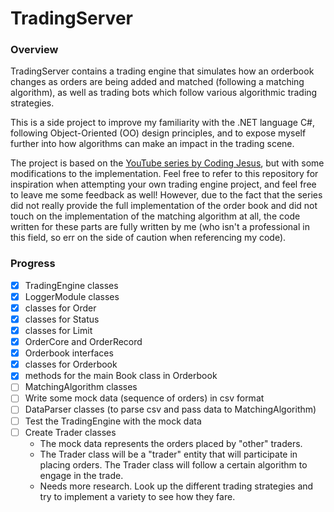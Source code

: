 # TradingServer

### <b>Overview</b>
TradingServer contains a trading engine that simulates how an orderbook changes as orders are being added and matched (following a matching algorithm), as well as trading bots which follow various algorithmic trading strategies.

This is a side project to improve my familiarity with the .NET language C#, following Object-Oriented (OO) design principles, and to expose myself further into how algorithms can make an impact in the trading scene.

The project is based on the [YouTube series by Coding Jesus](https://youtube.com/playlist?list=PLIkrF4j3_p-3fA9LyzSpT6yFPnqvJ02LS), but with some modifications to the implementation. Feel free to refer to this repository for inspiration when attempting your own trading engine project, and feel free to leave me some feedback as well! However, due to the fact that the series did not really provide the full implementation of the order book and did not touch on the implementation of the matching algorithm at all, the code written for these parts are fully written by me (who isn't a professional in this field, so err on the side of caution when referencing my code).


### <b>Progress</b>
- [x] TradingEngine classes
- [x] LoggerModule classes
- [x] classes for Order 
- [x] classes for Status
- [x] classes for Limit
- [x] OrderCore and OrderRecord
- [x] Orderbook interfaces
- [x] classes for Orderbook
- [x] methods for the main Book class in Orderbook
- [ ] MatchingAlgorithm classes
- [ ] Write some mock data (sequence of orders) in csv format
- [ ] DataParser classes (to parse csv and pass data to MatchingAlgorithm)
- [ ] Test the TradingEngine with the mock data
- [ ] Create Trader classes
    - The mock data represents the orders placed by "other" traders.
    - The Trader class will be a "trader" entity that will participate in placing orders. The Trader class will follow a certain algorithm to engage in the trade.
    - Needs more research. Look up the different trading strategies and try to implement a variety to see how they fare.

